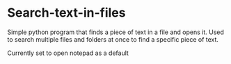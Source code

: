 # Search-text-in-files
Simple python program that finds a piece of text in a file and opens it. Used to search multiple files and folders at once to find a specific piece of text.

Currently set to open notepad as a default

